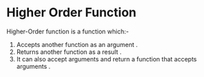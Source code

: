 # **Higher Order Function**

Higher-Order function is a function which:-<br>
1. Accepts another function as an argument .<br>
2. Returns another function as a result .<br>
3. It can also accept arguments and return a function that accepts arguments .<br>

